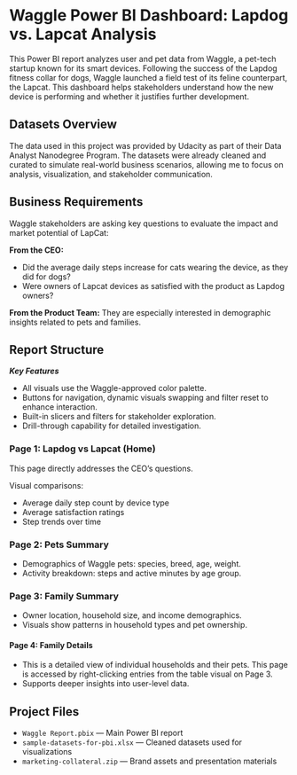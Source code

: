 # Waggle Power BI Dashboard: Lapdog vs. Lapcat Analysis

This Power BI report analyzes user and pet data from Waggle, a pet-tech startup known for its smart devices. 
Following the success of the Lapdog fitness collar for dogs, Waggle launched a field test of its feline counterpart, the Lapcat. 
This dashboard helps stakeholders understand how the new device is performing and whether it justifies further development.

## Datasets Overview

The data used in this project was provided by Udacity as part of their Data Analyst Nanodegree Program. 
The datasets were already cleaned and curated to simulate real-world business scenarios, allowing me to focus on analysis, visualization, and stakeholder communication.

## Business Requirements

Waggle stakeholders are asking key questions to evaluate the impact and market potential of LapCat:

**From the CEO:**
- Did the average daily steps increase for cats wearing the device, as they did for dogs?
- Were owners of Lapcat devices as satisfied with the product as Lapdog owners?

**From the Product Team:** They are especially interested in demographic insights related to pets and families.

## Report Structure

***Key Features***

- All visuals use the Waggle-approved color palette.
- Buttons for navigation, dynamic visuals swapping and filter reset to enhance interaction.
- Built-in slicers and filters for stakeholder exploration.
- Drill-through capability for detailed investigation.

### Page 1: Lapdog vs Lapcat (Home)

This page directly addresses the CEO’s questions.

Visual comparisons:

- Average daily step count by device type
- Average satisfaction ratings
- Step trends over time

### Page 2: Pets Summary

- Demographics of Waggle pets: species, breed, age, weight.
- Activity breakdown: steps and active minutes by age group.

### Page 3: Family Summary

- Owner location, household size, and income demographics.
- Visuals show patterns in household types and pet ownership.

#### Page 4: Family Details

- This is a detailed view of individual households and their pets. This page is accessed by right-clicking entries from the table visual on Page 3.
- Supports deeper insights into user-level data.

## Project Files

- `Waggle Report.pbix` — Main Power BI report
- `sample-datasets-for-pbi.xlsx` — Cleaned datasets used for visualizations
- `marketing-collateral.zip` — Brand assets and presentation materials


